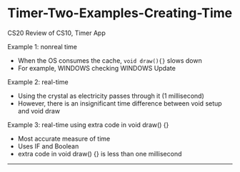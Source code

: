 # Timer-Two-Examples-Creating-Time
CS20 Review of CS10, Timer App

Example 1: nonreal time
- When the OS consumes the cache, ```void draw(){}``` slows down
- For example, WINDOWS checking WINDOWS Update

Example 2: real-time
- Using the crystal as electricity passes through it (1 millisecond)
- However, there is an insignificant time difference between void setup and void draw

Example 3: real-time using extra code in void draw() {}
- Most accurate measure of time
- Uses IF and Boolean
- extra code in void draw() {} is less than one millisecond

---
  
